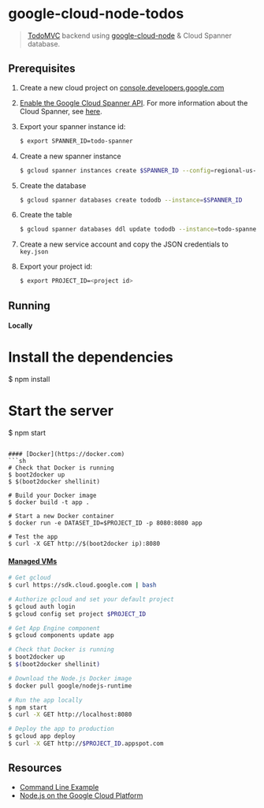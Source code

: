 # google-cloud-node-todos
> [TodoMVC](http://todomvc.com) backend using [google-cloud-node](//github.com/GoogleCloudPlatform/google-cloud-node) & Cloud Spanner database.

## Prerequisites

1. Create a new cloud project on [console.developers.google.com](http://console.developers.google.com)
2. [Enable the Google Cloud Spanner API](https://console.developers.google.com/flows/enableapi?apiid=spanner). For more information about the Cloud Spanner, see [here](https://cloud.google.com/spanner/).
3. Export your spanner instance id:
    ```sh
    $ export SPANNER_ID=todo-spanner
    ```    
4. Create a new spanner instance
    ```sh
    $ gcloud spanner instances create $SPANNER_ID --config=regional-us-central1 --description="Todo Spanner" --nodes=1
    ```
5. Create the database
    ```sh
    $ gcloud spanner databases create tododb --instance=$SPANNER_ID
    ```
6. Create the table
    ```sh
    $ gcloud spanner databases ddl update tododb --instance=todo-spanner --ddl='CREATE TABLE Todo (id INT64 NOT NULL, completed BOOL, title STRING(MAX),) PRIMARY KEY (id)'
    ```
7. Create a new service account and copy the JSON credentials to `key.json`
8. Export your project id:

    ```sh
    $ export PROJECT_ID=<project id>
    ```


## Running

#### Locally
# Install the dependencies
$ npm install

# Start the server
$ npm start
```

#### [Docker](https://docker.com)
```sh
# Check that Docker is running
$ boot2docker up
$ $(boot2docker shellinit)

# Build your Docker image
$ docker build -t app .

# Start a new Docker container
$ docker run -e DATASET_ID=$PROJECT_ID -p 8080:8080 app

# Test the app
$ curl -X GET http://$(boot2docker ip):8080
```

#### [Managed VMs](https://developers.google.com/appengine/docs/managed-vms/)
```sh
# Get gcloud
$ curl https://sdk.cloud.google.com | bash

# Authorize gcloud and set your default project
$ gcloud auth login
$ gcloud config set project $PROJECT_ID

# Get App Engine component
$ gcloud components update app

# Check that Docker is running
$ boot2docker up
$ $(boot2docker shellinit)

# Download the Node.js Docker image
$ docker pull google/nodejs-runtime

# Run the app locally
$ npm start
$ curl -X GET http://localhost:8080

# Deploy the app to production
$ gcloud app deploy
$ curl -X GET http://$PROJECT_ID.appspot.com
```

## Resources

- [Command Line Example](//github.com/GoogleCloudPlatform/gcloud-node-todos/tree/master/cli)
- [Node.js on the Google Cloud Platform](//cloud.google.com/solutions/nodejs)
